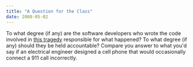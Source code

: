 ```yaml
---
title: "A Question for the Class"
date: 2008-05-02
---
```

To what degree (if any) are the software developers who wrote the code involved in <a href="http://www.cbc.ca/health/story/2008/04/30/calgary-toddler.html">this tragedy</a> responsible for what happened?  To what degree (if any) should they be held accountable?  Compare you answer to what you'd say if an electrical engineer designed a cell phone that would occasionally connect a 911 call incorrectly.
